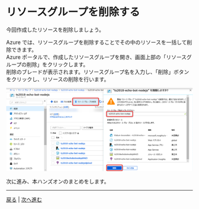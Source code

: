 # リソースグループを削除する

今回作成したリソースを削除しましょう。

Azure では、リソースグループを削除することでその中のリソースを一括して削除できます。  
Azure ポータルで、作成したリソースグループを開き、画面上部の「リソースグループの削除」をクリックします。  
削除のブレードが表示されます。リソースグループ名を入力し、「削除」ボタンをクリックし、リソースの削除を行います。

![nodejs01-04-1](../../images/nodejs01-04-1.png)

次に進み、本ハンズオンのまとめをします。

---

[戻る](./01-03_connect-to-channels.md) | [次へ進む](./01-05_wrapup.md)
